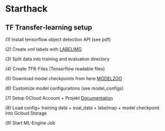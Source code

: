 # Starthack


## TF Transfer-learning setup

*(1)* Install tensorflow object detection API (see pdf)

*(2)* Create xml labels with [LABELIMG](https://github.com/tzutalin/labelImg)

*(3)* Split data into training and evaluation directory

*(4)* Create TFR-Files (Tensorflow readable files)

*(5)* Download model checkpoints from here [MODELZOO](https://github.com/tensorflow/models/blob/master/research/object_detection/g3doc/detection_model_zoo.md)

*(6)* Customize model configuraitons (see model_configs)

*(7)* Setup GCloud Account + Projekt [Documentation](https://github.com/tensorflow/models/blob/master/research/object_detection/g3doc/running_pets.md)

*(8)* Load config+ training data + eval_data + labelmap + model checkpoint into Gcloud Storage

*(9)* Start ML-Engine Job
